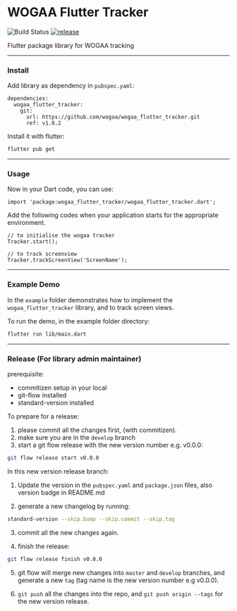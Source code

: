 # WOGAA Flutter Tracker
![Build Status](https://bamboo.ship.gov.sg/plugins/servlet/wittified/build-status/AW-FLUTTER) [![release](https://img.shields.io/badge/release-v1.0.2-green.svg)](https://semver.org)

Flutter package library for WOGAA tracking

---

### Install

Add library as dependency in `pubspec.yaml`:
```
dependencies:
  wogaa_flutter_tracker:
    git:
      url: https://github.com/wogaa/wogaa_flutter_tracker.git
      ref: v1.0.2
```

Install it with flutter:

```sh
flutter pub get
```

---

### Usage

Now in your Dart code, you can use:

```
import 'package:wogaa_flutter_tracker/wogaa_flutter_tracker.dart';
```

Add the following codes when your application starts for the appropriate environment.

```
// to initialise the wogaa tracker
Tracker.start();

// to track screenview
Tracker.trackScreenView('ScreenName');
```

---

### Example Demo
In the `example` folder demonstrates how to implement the `wogaa_flutter_tracker` library, and to track screen views.

To run the demo, in the example folder directory:
```sh
flutter run lib/main.dart
```

---

### Release (For library admin maintainer)

prerequisite:
- commitizen setup in your local
- git-flow installed
- standard-version installed

To prepare for a release:
1. please commit all the changes first, (with commitizen).
2. make sure you are in the `develop` branch
3. start a git flow release with the new version number e.g. v0.0.0:

```sh
git flow release start v0.0.0
```

In this new version release branch:
1. Update the version in the `pubspec.yaml` and `package.json` files, also version badge in README.md

2. generate a new changelog by running:

```sh
standard-version --skip.bump --skip.commit --skip.tag
```

3. commit all the new changes again.

4. finish the release:

```sh
git flow release finish v0.0.0
```

5. git flow will merge new changes into `master` and `develop` branches, and generate a new `tag` (tag name is the new version number e.g v0.0.0).

6. `git push` all the changes into the repo, and `git push origin --tags` for the new version release.


